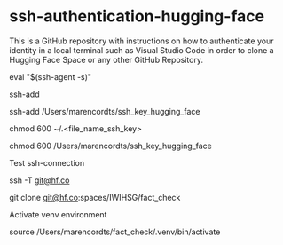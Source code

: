 # ssh-authentication-hugging-face
This is a GitHub repository with instructions on how to authenticate your identity in a local terminal such as Visual Studio Code in order to clone a Hugging Face Space or any other GitHub Repository.

eval "$(ssh-agent -s)"

ssh-add <path-to-file>

ssh-add /Users/marencordts/ssh_key_hugging_face

chmod 600 ~/.<file_name_ssh_key>

chmod 600 /Users/marencordts/ssh_key_hugging_face

Test ssh-connection

ssh -T git@hf.co

git clone git@hf.co:spaces/IWIHSG/fact_check


Activate venv environment

source /Users/marencordts/fact_check/.venv/bin/activate


